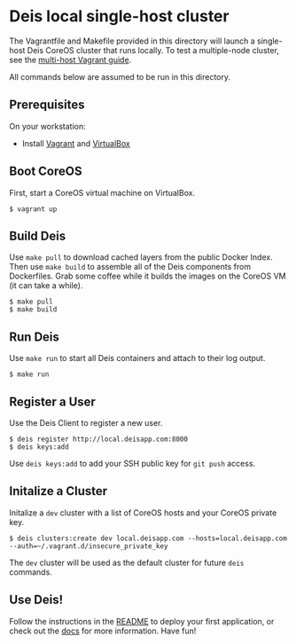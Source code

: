 # Deis local single-host cluster

The Vagrantfile and Makefile provided in this directory will launch a single-host Deis CoreOS cluster that runs locally. To test a multiple-node cluster, see the [multi-host Vagrant guide](../vagrant-n-node/README.md).

All commands below are assumed to be run in this directory.

## Prerequisites
On your workstation:
* Install [Vagrant](http://www.vagrantup.com/downloads.html) and [VirtualBox](https://www.virtualbox.org/wiki/Downloads)

## Boot CoreOS

First, start a CoreOS virtual machine on VirtualBox.

```console
$ vagrant up
```

## Build Deis

Use `make pull` to download cached layers from the public Docker Index.  Then use `make build` to assemble all of the Deis components from Dockerfiles.  Grab some coffee while it builds the images on the CoreOS VM (it can take a while).

```console
$ make pull
$ make build
```

## Run Deis

Use `make run` to start all Deis containers and attach to their log output.

```console
$ make run
```

## Register a User

Use the Deis Client to register a new user.

```console
$ deis register http://local.deisapp.com:8000
$ deis keys:add
```

Use `deis keys:add` to add your SSH public key for `git push` access.

## Initalize a Cluster

Initalize a `dev` cluster with a list of CoreOS hosts and your CoreOS private key.

```console
$ deis clusters:create dev local.deisapp.com --hosts=local.deisapp.com --auth=~/.vagrant.d/insecure_private_key
```

The `dev` cluster will be used as the default cluster for future `deis` commands.

## Use Deis!

Follow the instructions in the [README](../../README.md) to deploy your first application, or check out the [docs](http://docs.deis.io/en/latest/) for more information. Have fun!
